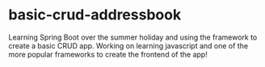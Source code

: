 # basic-crud-addressbook

Learning Spring Boot over the summer holiday and using the framework to create a basic CRUD app. Working on learning javascript and one of the more popular frameworks to create the frontend of the app!

